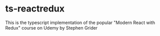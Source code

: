 # ts-reactredux
This is the typescript implementation of the popular "Modern React with Redux" course on Udemy by Stephen Grider
